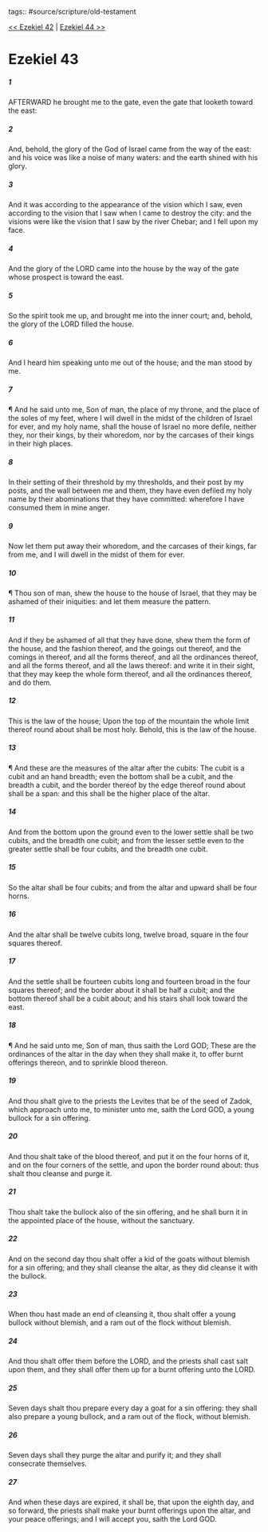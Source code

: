 tags:: #source/scripture/old-testament

[<< Ezekiel 42](old-testament/26_Ezekiel/Ezekiel_42.md) | [Ezekiel 44 >>](old-testament/26_Ezekiel/Ezekiel_44.md)

# Ezekiel 43

##### 1

AFTERWARD he brought me to the gate, even the gate that looketh toward the east:

##### 2

And, behold, the glory of the God of Israel came from the way of the east: and his voice was like a noise of many waters: and the earth shined with his glory.

##### 3

And it was according to the appearance of the vision which I saw, even according to the vision that I saw when I came to destroy the city: and the visions were like the vision that I saw by the river Chebar; and I fell upon my face.

##### 4

And the glory of the LORD came into the house by the way of the gate whose prospect is toward the east.

##### 5

So the spirit took me up, and brought me into the inner court; and, behold, the glory of the LORD filled the house.

##### 6

And I heard him speaking unto me out of the house; and the man stood by me.

##### 7

¶ And he said unto me, Son of man, the place of my throne, and the place of the soles of my feet, where I will dwell in the midst of the children of Israel for ever, and my holy name, shall the house of Israel no more defile, neither they, nor their kings, by their whoredom, nor by the carcases of their kings in their high places.

##### 8

In their setting of their threshold by my thresholds, and their post by my posts, and the wall between me and them, they have even defiled my holy name by their abominations that they have committed: wherefore I have consumed them in mine anger.

##### 9

Now let them put away their whoredom, and the carcases of their kings, far from me, and I will dwell in the midst of them for ever.

##### 10

¶ Thou son of man, shew the house to the house of Israel, that they may be ashamed of their iniquities: and let them measure the pattern.

##### 11

And if they be ashamed of all that they have done, shew them the form of the house, and the fashion thereof, and the goings out thereof, and the comings in thereof, and all the forms thereof, and all the ordinances thereof, and all the forms thereof, and all the laws thereof: and write it in their sight, that they may keep the whole form thereof, and all the ordinances thereof, and do them.

##### 12

This is the law of the house; Upon the top of the mountain the whole limit thereof round about shall be most holy. Behold, this is the law of the house.

##### 13

¶ And these are the measures of the altar after the cubits: The cubit is a cubit and an hand breadth; even the bottom shall be a cubit, and the breadth a cubit, and the border thereof by the edge thereof round about shall be a span: and this shall be the higher place of the altar.

##### 14

And from the bottom upon the ground even to the lower settle shall be two cubits, and the breadth one cubit; and from the lesser settle even to the greater settle shall be four cubits, and the breadth one cubit.

##### 15

So the altar shall be four cubits; and from the altar and upward shall be four horns.

##### 16

And the altar shall be twelve cubits long, twelve broad, square in the four squares thereof.

##### 17

And the settle shall be fourteen cubits long and fourteen broad in the four squares thereof; and the border about it shall be half a cubit; and the bottom thereof shall be a cubit about; and his stairs shall look toward the east.

##### 18

¶ And he said unto me, Son of man, thus saith the Lord GOD; These are the ordinances of the altar in the day when they shall make it, to offer burnt offerings thereon, and to sprinkle blood thereon.

##### 19

And thou shalt give to the priests the Levites that be of the seed of Zadok, which approach unto me, to minister unto me, saith the Lord GOD, a young bullock for a sin offering.

##### 20

And thou shalt take of the blood thereof, and put it on the four horns of it, and on the four corners of the settle, and upon the border round about: thus shalt thou cleanse and purge it.

##### 21

Thou shalt take the bullock also of the sin offering, and he shall burn it in the appointed place of the house, without the sanctuary.

##### 22

And on the second day thou shalt offer a kid of the goats without blemish for a sin offering; and they shall cleanse the altar, as they did cleanse it with the bullock.

##### 23

When thou hast made an end of cleansing it, thou shalt offer a young bullock without blemish, and a ram out of the flock without blemish.

##### 24

And thou shalt offer them before the LORD, and the priests shall cast salt upon them, and they shall offer them up for a burnt offering unto the LORD.

##### 25

Seven days shalt thou prepare every day a goat for a sin offering: they shall also prepare a young bullock, and a ram out of the flock, without blemish.

##### 26

Seven days shall they purge the altar and purify it; and they shall consecrate themselves.

##### 27

And when these days are expired, it shall be, that upon the eighth day, and so forward, the priests shall make your burnt offerings upon the altar, and your peace offerings; and I will accept you, saith the Lord GOD.
